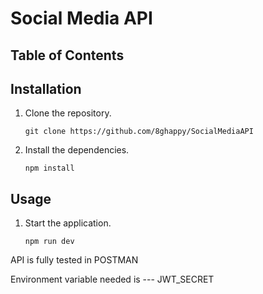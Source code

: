 # Social Media API

## Table of Contents

## Installation

1. Clone the repository.

   ```shell
   git clone https://github.com/8ghappy/SocialMediaAPI
   ```

2. Install the dependencies.
   ```shell
   npm install
   ```

## Usage

1. Start the application.
   ```shell
   npm run dev
   ```

API is fully tested in POSTMAN

Environment variable needed is ---
JWT_SECRET
